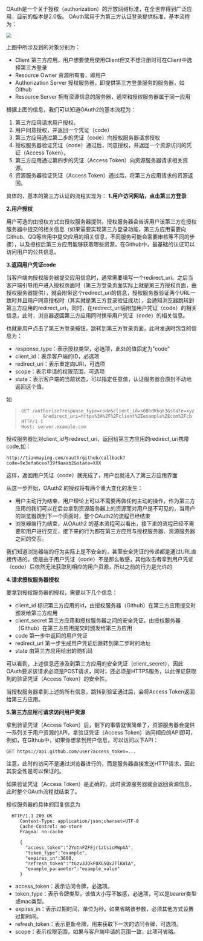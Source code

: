 OAuth是一个关于授权（authorization）的开放网络标准，在全世界得到广泛应用，目前的版本是2.0版。 OAuth常用于为第三方认证登录提供标准，基本流程为：

<img src="https://pic2.zhimg.com/80/5e27c9064ca22c7e54a1d395d679f8b5_hd.jpg" style="zoom: 80%;" />

上图中所涉及到的对象分别为：

- Client 第三方应用，用户想要使用使用Client但又不想注册时可在Client中选择第三方登录
- Resource Owner 资源所有者，即用户
- Authorization Server 授权服务器，即提供第三方登录服务的服务器，如Github
- Resource Server 拥有资源信息的服务器，通常和授权服务器属于同一应用

根据上图的信息，我们可以知道OAuth2的基本流程为：

1. 第三方应用请求用户授权。
2. 用户同意授权，并返回一个凭证（code）
3. 第三方应用通过第二步的凭证（code）向授权服务器请求授权
4. 授权服务器验证凭证（code）通过后，同意授权，并返回一个资源访问的凭证（Access Token）。
5. 第三方应用通过第四步的凭证（Access Token）向资源服务器请求相关资源。
6. 资源服务器验证凭证（Access Token）通过后，将第三方应用请求的资源返回。

具体的，基本的第三方认证的流程实现为：
**1.用户访问网站，点击第三方登录**

**2.用户授权**

用户可选的由授权方式由授权服务器提供，授权服务器会告诉用户该第三方在授权服务器中提交的相关信息（如果需要实现第三方登录功能，第三方应用需要向Github、QQ等应用中提交应用的相关信息，不同服务可能会需要审核等不同的步骤），以及授权后第三方应用能够获取哪些资源。在Github中，最基础的认证可以访问用户的公共信息。 

**3.返回用户凭证code**

当客户端向授权服务器提交应用信息时，通常需要填写一个redirect_uri。之后当客户端引导用户进入授权页面时（第三方登录页面实际上就是第三方授权页面，由授权服务器提供），就会附带这个redirect_uri的信息，授权服务器验证两个URL一致时并且用户同意授权时（其实就是第三方登录验证成功），会通知浏览器跳转到第三方应用的redirect_uri，同时，在redirect_uri后附加用户凭证（code）的相关信息，此时，浏览器返回第三方应用同时携带用户凭证（code）的相关信息。

也就是用户点击了第三方登录按钮，跳转到第三方登录页面，此时发送时包含的信息为：

- response_type：表示授权类型，必选项，此处的值固定为"code"
- client_id：表示客户端的ID，必选项
- redirect_uri：表示重定向URI，可选项
- scope：表示申请的权限范围，可选项
- state：表示客户端的当前状态，可以指定任意值，认证服务器会原封不动地返回这个值。

如

> ```http
> GET /authorize?response_type=code&client_id=s6BhdRkqt3&state=xyz
>         &redirect_uri=https%3A%2F%2Fclient%2Eexample%2Ecom%2Fcb HTTP/1.1
> Host: server.example.com
> ```

授权服务器比对client_id与redirect_uri，返回给第三方应用的redirect_uri携带code,如：

```text
http://tianmaying.com/oauth/github/callback?code=9e3efa6cea739f9aaab2&state=XXX
```

这样，返回用户凭证（code）就完成了，用户也就进入了第三方应用界面

从这一步开始，OAuth2 的授权将有两个重大变化的发生：

- 用户主动行为结束，用户理论上可以不需要再做任何主动的操作，作为第三方应用的我们可以在后台拿到资源服务器上的资源而对用户是不可见的，当用户的浏览器跳到下一个页面时，整个OAuth2的流程已经结束
- 浏览器端行为结束，从OAuth2 的基本流程可以看出，接下来的流程已经不需要和用户进行交互，接下来的行为都在第三方应用与授权服务器、资源服务器之间的交互。

我们知道浏览器端的行为实际上是不安全的，甚至安全凭证的传递都是通过URL直接传递的。但是由于用户凭证（code）不是那么敏感，其他攻击者拿到用户凭证（code）后依然无法获取到相应的用户资源，所以之前的行为是允许的

**4.请求授权服务器授权**

要拿到授权服务器的授权，需要以下几个信息：

- client_id 标识第三方应用的id，由授权服务器（Github）在第三方应用提交时颁发给第三方应用
- client_secret 第三方应用和授权服务器之间的安全凭证，由授权服务器（Github）在第三方应用提交时颁发给第三方应用
- code 第一步中返回的用户凭证
- redirect_uri 第一步生成用户凭证后跳转到第二步时的地址
- state 由第三方应用给出的随机码

可以看到，上述信息还涉及到第三方应用的安全凭证（client_secret），因此OAuth要求该请求必须是POST请求，同时，还必须是HTTPS服务，以此保证获取到的验证凭证（Access Token）的安全性。 

 当授权服务器拿到上述的所有信息，跳转到验证通过后，会将Access Token返回给第三方应用。

**5.第三方应用可请求访问用户资源**

拿到验证凭证（Access Token）后，剩下的事情就很简单了，资源服务器会提供一系列关于用户资源的API，拿验证凭证（Access Token）访问相应的API即可，例如，在GIthub中，如果你想拿到用户信息，可以访问以下API：

```text
GET https://api.github.com/user?access_token=...
```

注意，此时的访问不是通过浏览器进行的，而是服务器直接发送HTTP请求，因此其安全性是可以保证的。

如果验证凭证（Access Token）是正确的，此时资源服务器就会返回资源信息，此时整个OAuth流程就结束了。

授权服务器的具体的回复信息为

```http
  HTTP/1.1 200 OK
     Content-Type: application/json;charset=UTF-8
     Cache-Control: no-store
     Pragma: no-cache

     {
       "access_token":"2YotnFZFEjr1zCsicMWpAA",
       "token_type":"example",
       "expires_in":3600,
       "refresh_token":"tGzv3JOkF0XG5Qx2TlKWIA",
       "example_parameter":"example_value"
     }
```

- access_token：表示访问令牌，必选项。
- token_type：表示令牌类型，该值大小写不敏感，必选项，可以是bearer类型或mac类型。
- expires_in：表示过期时间，单位为秒。如果省略该参数，必须其他方式设置过期时间。
- refresh_token：表示更新令牌，用来获取下一次的访问令牌，可选项。
- scope：表示权限范围，如果与客户端申请的范围一致，此项可省略。